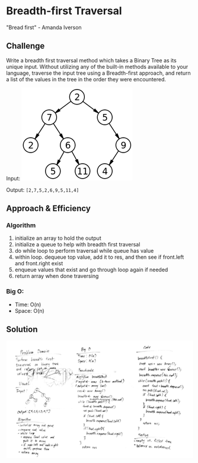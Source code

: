 # Breadth-first Traversal

"Bread first" - Amanda Iverson

## Challenge

Write a breadth first traversal method which takes a Binary Tree as its unique input. Without utilizing any of the built-in methods available to your language, traverse the input tree using a Breadth-first approach, and return a list of the values in the tree in the order they were encountered.

Input:
![binary tree](./binary-tree.png "binary tree")

Output: `[2,7,5,2,6,9,5,11,4]`

## Approach & Efficiency

### Algorithm

1. initialize an array to hold the output
2. initialize a queue to help with breadth first traversal
3. do while loop to perform traversal while queue has value
4. within loop. dequeue top value, add it to res, and then see if front.left and front.right exist
5. enqueue values that exist and go through loop again if needed
6. return array when done traversing

### Big O:

- Time: O(n)
- Space: O(n)

## Solution

![breadth first traversal](../../../assets/breadth-first.jpg "breadth first traversal")
